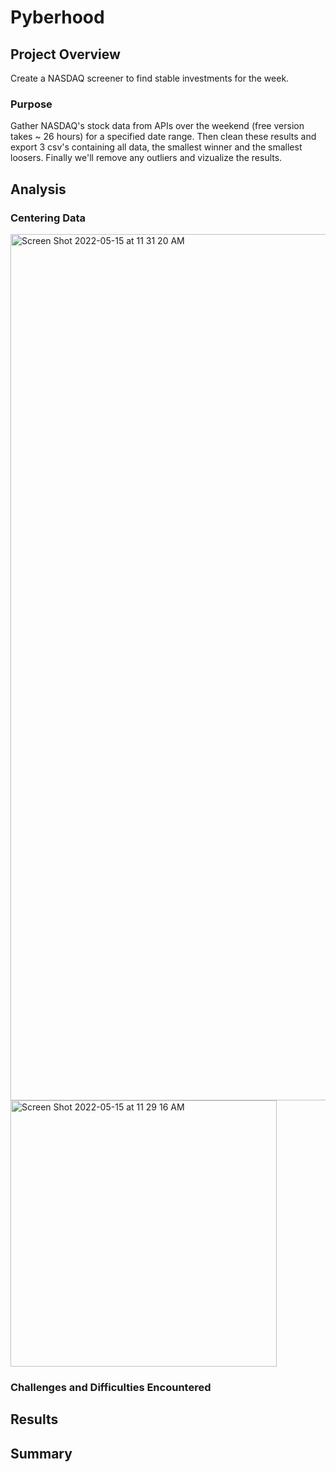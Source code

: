 # Pyberhood
## Project Overview
Create a NASDAQ screener to find stable investments for the week.

### Purpose
Gather NASDAQ's stock data from APIs over the weekend (free version takes ~ 26 hours) for a specified date range. Then clean these results and export 3 csv's containing all data, the smallest winner and the smallest loosers. Finally we'll remove any outliers and vizualize the results.

## Analysis


### Centering Data
<img width="1386" alt="Screen Shot 2022-05-15 at 11 31 20 AM" src="https://user-images.githubusercontent.com/79609464/168486041-1743f94d-cd48-45b6-b482-435a7f9c5566.png">

<img width="426" alt="Screen Shot 2022-05-15 at 11 29 16 AM" src="https://user-images.githubusercontent.com/79609464/168486110-37af4ccd-f66b-45ba-b499-229ae2f8d06e.png">

### Challenges and Difficulties Encountered


## Results


## Summary

